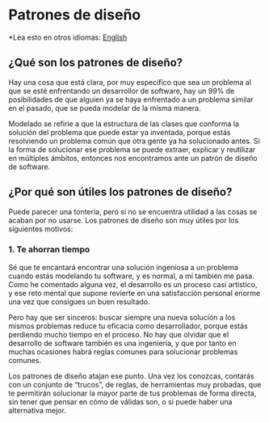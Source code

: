 # Patrones de diseño

*Lea esto en otros idiomas: [English](README.en.md)

## ¿Qué son los patrones de diseño?
Hay una cosa que está clara, por muy específico que sea un problema al que se esté enfrentando un desarrollor de software, hay un 99% de posibilidades de que alguien ya se haya enfrentado a un problema similar en el pasado, que se pueda modelar de la misma manera.

Modelado se refirie a que la estructura de las clases que conforma la solución del problema que puede estar ya inventada, porque estás resolviendo un problema común que otra gente ya ha solucionado antes. Si la forma de solucionar ese problema se puede extraer, explicar y reutilizar en múltiples ámbitos, entonces nos encontramos ante un patrón de diseño de software.

## ¿Por qué son útiles los patrones de diseño?
Puede parecer una tontería, pero si no se encuentra utilidad a las cosas se acaban por no usarse. Los patrones de diseño son muy útiles por los siguientes motivos:
### 1. Te ahorran tiempo
Sé que te encantará encontrar una solución ingeniosa a un problema cuando estás modelando tu software, y es normal, a mí también me pasa. Como he comentado alguna vez, el desarrollo es un proceso casi artístico, y ese reto mental que supone revierte en una satisfacción personal enorme una vez que consigues un buen resultado.

Pero hay que ser sinceros: buscar siempre una nueva solución a los mismos problemas reduce tu eficacia como desarrollador, porque estás perdiendo mucho tiempo en el proceso. No hay que olvidar que el desarrollo de software también es una ingeniería, y que por tanto en muchas ocasiones habrá reglas comunes para solucionar problemas comunes.

Los patrones de diseño atajan ese punto. Una vez los conozcas, contarás con un conjunto de “trucos”, de reglas, de herramientas muy probadas, que te permitirán solucionar la mayor parte de tus problemas de forma directa, sin tener que pensar en cómo de válidas son, o si puede haber una alternativa mejor.